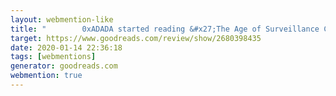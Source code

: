 ```yaml
---
layout: webmention-like
title: "        0xADADA started reading &#x27;The Age of Surveillance Capitalism: The Fight for a Human Future at the New Frontier of Power&#x27;      "
target: https://www.goodreads.com/review/show/2680398435
date: 2020-01-14 22:36:18
tags: [webmentions]
generator: goodreads.com
webmention: true
---
```







